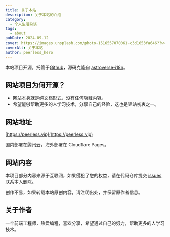 ```yaml
---
title: 关于本站
description: 关于本站的介绍
category:
  - 个人生活杂谈
tags:
  - about
pubDate: 2024-09-12
cover: https://images.unsplash.com/photo-1516557070061-c3d1653fa646??w=1960&h=1102&auto=format&fit=crop&q=60&ixlib=rb-4.0.3&ixid=M3wxMjA3fDB8MHxzZWFyY2h8Mnx8YmxhY2t8ZW58MHwwfDB8fHwy
coverAlt: 关于本站
author: peerless_hero
---
```


本站项目开源，托管于[Github](https://github.com/peerless-hero/peerless-lessons-learned)，源码克隆自 [astroverse-i18n](https://github.com/isooosi/astroverse-i18n)。

## 网站项目为何开源？

- 网站本身就是纯文档形式，没有任何隐藏内容。
- 希望能够帮助更多的人学习技术，分享自己的经验，这也是建站初衷之一。

## 网站地址

[https://peerless.vip](https://peerless.vip)

国内部署在腾讯云，海外部署在 Cloudflare Pages。

## 网站内容

本项目部分内容来源于互联网，如果侵犯了您的权益，请在代码仓库提交 [issues](https://github.com/peerless-hero/peerless-lessons-learned/issues) 联系本人删除。

创作不易，如果转载本站原创内容，请注明出处，并保留原作者信息。

## 关于作者

一个前端工程师，热爱编程，喜欢分享，希望通过自己的努力，帮助更多的人学习技术。
